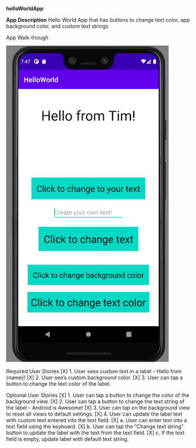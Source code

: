 **helloWorldApp**

**App Description** 
Hello World App that has buttons to change text color, app background color, and custom text strings

App Walk-though 

![](helloWorld.gif)

Required User Stories 
[X] 1. User sees custom text in a label - Hello from {name}!
[X] 2. User see’s custom background color.
[X] 3. User can tap a button to change the text color of the label. 

Optional User Stories 
[X] 1. User can tap a button to change the color of the background view.
[X] 2. User can tap a button to change the text string of the label - Android is Awesome!
[X] 3. User can tap on the background view to reset all views to default settings.
    [X] 4. User can update the label text with custom text entered into the text field. 
    [X] a. User can enter text into a text field using the keyboard.
    [X] b. User can tap the “Change text string” button to update the label with the text from the text field.
    [X] c. If the text field is empty, update label with default text string.
